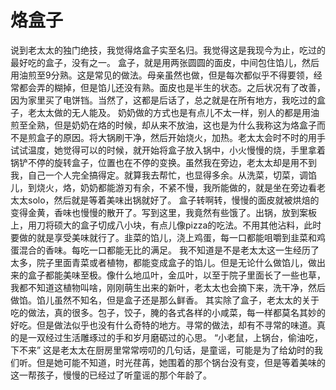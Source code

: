 # 烙盒子

说到老太太的独门绝技，我觉得烙盒子实至名归。我觉得这是我现今为止，吃过的最好吃的盒子，没有之一。
盒子，就是用两张圆圆的面皮，中间包住馅儿，然后用油煎至9分熟。这是常见的做法。母亲虽然也做，但是每次都似乎不得要领，经常都会弄的糊掉，但是馅儿还没有熟。面皮也是半生的状态。之后状况有了改善，因为家里买了电饼铛。当然了，这都是后话了，总之就是在所有地方，我吃过的盒子，老太太做的无人能及。
奶奶做的方式也是有点儿不太一样，别人的都是用油煎至全熟，但是奶奶在烙的时候，却从来不放油，这也是为什么我称这为烙盒子而不是煎盒子的原因。将大锅刷干净，然后开始烧火，加热。老太太会时不时的用手试试温度，她觉得可以的时候，就开始将盒子放入锅中，小火慢慢的烧，手里拿着锅铲不停的旋转盒子，位置也在不停的变换。虽然我在旁边，老太太却是用不到我，自己一个人完全搞得定。就算我去帮忙，也显得多余。从洗菜，切菜，调馅儿，到烧火，烙，奶奶都能游刃有余，不紧不慢，我所能做的，就是坐在旁边看老太太solo，然后就是等着美味出锅就好了。
盒子转啊转，慢慢的面皮就被烘焙的变得金黄，香味也慢慢的散开了。写到这里，我竟然有些饿了。出锅，放到案板上，用刀将硕大的盒子切成八小块，有点儿像pizza的吃法。不用其他沾料，此时要做的就是享受美味就行了。韭菜的馅儿，浇上鸡蛋，每一口都能咀嚼到韭菜和鸡蛋混合的香味。每吃一口都能无比的满足。
我不知道是不是老太太这一生经历了太多，院子里面青菜或者植物，都能变成盒子的馅儿。但是无论什么做馅儿，做出来的盒子都能美味至极。像什么地瓜叶，金瓜叶，以至于院子里面长了一些也草，我都不知道这植物叫啥，刚刚萌生出来的新叶，老太太也会摘下来，洗干净，然后做馅。馅儿虽然不知名，但是盒子还是那么鲜香。
其实除了盒子，老太太的关于吃的做法，真的很多。包子，饺子，腌的各式各样的小咸菜，每一样都莫名其妙的好吃。但是做法似乎也没有什么奇特的地方。寻常的做法，却有不寻常的味道。真的是一双经过生活雕琢过的手和岁月磨砺过的心思。
“小老鼠，上锅台，偷油吃，下不来”
这是老太太在厨房里常常唠叨的几句话，是童谣，可能是为了给幼时的我们听。但是她可能不知道，时光荏苒，她围着的那个锅台没有变，但是等着美味的这一帮孩子，慢慢的已经过了听童谣的那个年龄了。